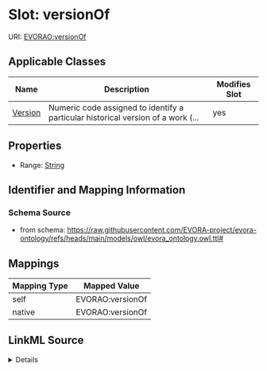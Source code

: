 

# Slot: versionOf



URI: [EVORAO:versionOf](https://raw.githubusercontent.com/EVORA-project/evora-ontology/refs/heads/main/models/owl/evora_ontology.owl.ttl#versionOf)



<!-- no inheritance hierarchy -->





## Applicable Classes

| Name | Description | Modifies Slot |
| --- | --- | --- |
| [Version](Version.md) | Numeric code assigned to identify a particular historical version of a work (... |  yes  |







## Properties

* Range: [String](String.md)





## Identifier and Mapping Information







### Schema Source


* from schema: https://raw.githubusercontent.com/EVORA-project/evora-ontology/refs/heads/main/models/owl/evora_ontology.owl.ttl#




## Mappings

| Mapping Type | Mapped Value |
| ---  | ---  |
| self | EVORAO:versionOf |
| native | EVORAO:versionOf |




## LinkML Source

<details>
```yaml
name: versionOf
from_schema: https://raw.githubusercontent.com/EVORA-project/evora-ontology/refs/heads/main/models/owl/evora_ontology.owl.ttl#
rank: 1000
alias: versionOf
domain_of:
- Version
range: string

```
</details>